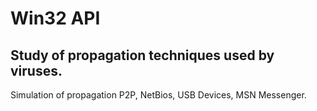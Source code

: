 <h1>Win32 API</h1>
<h2>Study of propagation techniques used by viruses.</h2>
Simulation of propagation  P2P, NetBios, USB Devices, MSN Messenger.
